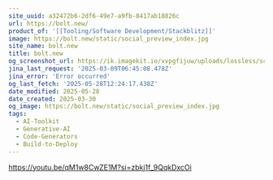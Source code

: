 ```yaml
---
site_uuid: a32472b6-2df6-49e7-a9fb-8417ab18826c
url: https://bolt.new/
product_of: '[[Tooling/Software Development/Stackblitz]]'
image: https://bolt.new/static/social_preview_index.jpg
site_name: bolt.new
title: bolt.new
og_screenshot_url: https://ik.imagekit.io/xvpgfijuw/uploads/lossless/screenshots/20250528_Bolt.new_og_screenshot.jpeg
jina_last_request: '2025-03-09T06:45:08.478Z'
jina_error: 'Error occurred'
og_last_fetch: '2025-05-28T12:24:17.438Z'
date_modified: 2025-05-28
date_created: 2025-03-30
og_image: https://bolt.new/static/social_preview_index.jpg
tags:
  - AI-Toolkit
  - Generative-AI
  - Code-Generators
  - Build-to-Deploy
---
```


https://youtu.be/qM1w8CwZE1M?si=zbkj1f_9QqkDxcOi
